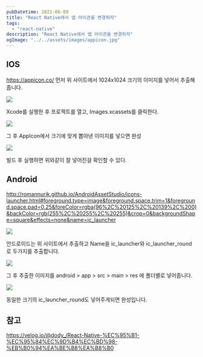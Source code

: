 ```yaml
---
pubDatetime: 2021-06-09
title: "React Native에서 앱 아이콘을 변경하자"
tags:
  - "react-native"
description: "React Native에서 앱 아이콘을 변경하자"
ogImage: "../../assets/images/appicon.jpg"
---
```


## IOS

https://appicon.co/
먼저 위 사이트에서 1024x1024 크기의 이미지를 넣어서 추출해줍니다.

![](https://images.velog.io/images/hojin9622/post/3ecedb2a-330b-4889-9d11-b16437453ed0/Screen%20Shot%202021-06-09%20at%209.20.02%20AM.png)

Xcode를 실행한 후 프로젝트를 열고, Images.xcassets를 클릭한다.

![](https://images.velog.io/images/hojin9622/post/f760320e-aa28-4486-9cbc-0ea9dd8af04f/Screen%20Shot%202021-06-09%20at%209.20.14%20AM.png)

그 후 AppIcon에서 크기에 맞게 뽑아낸 이미지를 넣으면 완성

![](https://images.velog.io/images/hojin9622/post/9e0a81a9-36f6-4f0f-94c3-13feb4ecadae/simulator_screenshot_9C8EC1BB-2DC1-481B-BDA8-771789A32B9B.png)

빌드 후 실행하면 위와같이 잘 넣어진걸 확인할 수 있다.

## Android

http://romannurik.github.io/AndroidAssetStudio/icons-launcher.html#foreground.type=image&foreground.space.trim=1&foreground.space.pad=0.25&foreColor=rgba(96%2C%20125%2C%20139%2C%200)&backColor=rgb(255%2C%20255%2C%20255)&crop=0&backgroundShape=square&effects=none&name=ic_launcher

![](https://images.velog.io/images/hojin9622/post/e2c15672-257b-4246-be97-78731edc4381/Screen%20Shot%202021-06-09%20at%209.40.01%20AM.png)

안드로이드는 위 사이트에서 추출하고 Name을 ic_launcher와 ic_launcher_round로 두가지를 추출합니다.

![](https://images.velog.io/images/hojin9622/post/4b9bb0cf-23b8-4faf-b620-0a6847654521/Screen%20Shot%202021-06-09%20at%209.41.48%20AM.png)

그 후 추출한 이미지를 android > app > src > main > res 에 폴더별로 넣어줍니다.

![](https://images.velog.io/images/hojin9622/post/270df0f9-7f47-49b7-ab65-ec0c1697b8d8/Screen%20Shot%202021-06-09%20at%209.42.29%20AM.png)

동일한 크기의 ic_launcher_round도 넣어주게되면 완성입니다.

## 참고

https://velog.io/@dody_/React-Native-%EC%95%B1-%EC%95%84%EC%9D%B4%EC%BD%98-%EB%B0%94%EA%BE%B8%EA%B8%B0

